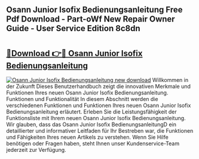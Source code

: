 ## Osann Junior Isofix Bedienungsanleitung Free Pdf Download - Part-oWf New Repair Owner Guide - User Service Edition 8c8dn

# <h2><a href="http://df4ktr1.blite.top/?on=Osann+Junior+Isofix+Bedienungsanleitung">🔗Download 👉🔴 Osann Junior Isofix Bedienungsanleitung</a></h2>

[![Osann Junior Isofix Bedienungsanleitung new download](https://i.imgur.com/lujVjoI.png)](http://df4ktr1.blite.top/?on=Osann+Junior+Isofix+Bedienungsanleitung)
Willkommen in der Zukunft Dieses Benutzerhandbuch zeigt die innovativen Merkmale und Funktionen Ihres neuen Osann Junior Isofix Bedienungsanleitung. Funktionen und Funktionalität In diesem Abschnitt werden die verschiedenen Funktionen und Funktionen Ihres neuen Osann Junior Isofix Bedienungsanleitung erläutert. Erleben Sie die Leistungsfähigkeit der Funktionsliste mit Ihrem neuen Osann Junior Isofix Bedienungsanleitung. Wir glauben, dass das Osann Junior Isofix BedienungsanleitungD ein detaillierter und informativer Leitfaden für Ihr Bestreben war, die Funktionen und Fähigkeiten Ihres neuen Artikels zu verstehen. Wenn Sie Hilfe benötigen oder Fragen haben, steht Ihnen unser Kundenservice-Team jederzeit zur Verfügung.

